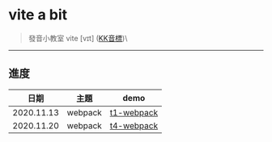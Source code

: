 # vite a bit

> 發音小教室
> vite [vɪt] ([KK音標](https://zh.wikipedia.org/wiki/KK%E9%9F%B3%E6%A8%99))\

---

## 進度

|日期|主題|demo|
|---|---|---|
|2020.11.13|webpack|[t1-webpack](https://github.com/DeepJavaScript/vite-a-bit/tree/eva/t1-webpack)|
|2020.11.20|webpack|[t4-webpack](https://github.com/DeepJavaScript/vite-a-bit/tree/eva/t4-webpack)|
